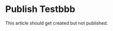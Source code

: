 # Publish Testbbb

This article should get created but not published.  

<!---
Publish: no
RSS update: 2022-01-14
Categories: collaboration
Topics: projects and organizations
Tags: bssw-article
Level: 2
Prerequisites: default
Aggregate: none
--->
